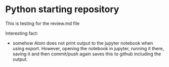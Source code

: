 # Python starting repository
This is testing for the review.md file

Interesting fact:
- somehow Atom does not print output to the jupyter notebook when using export. However, opening the notebook in jupyter, running it there, saving it and then commit/push again saves this to github including the output.
